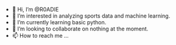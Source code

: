 - 👋 Hi, I’m @R0ADIE
- 👀 I’m interested in analyzing sports data and machine learning.
- 🌱 I’m currently learning basic python.
- 💞️ I’m looking to collaborate on nothing at the moment.
- 📫 How to reach me ...

<!---
R0ADIE/R0ADIE is a ✨ special ✨ repository because its `README.md` (this file) appears on your GitHub profile.
You can click the Preview link to take a look at your changes.
--->
